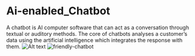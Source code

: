 # Ai-enabled_Chatbot
A chatbot is AI computer software that can act as a conversation through textual or auditory methods. The core of chatbots analyses a customer’s data using the artificial intelligence which integrates the response with them. 
 ![Alt text](/posts/path/to/img.jpg "C:\Users\utkri\OneDrive\Desktop\New folder\photo")
![friendly-chatbot](https://user-images.githubusercontent.com/68197005/204220300-76d374f2-a772-409d-8235-378594a125ad.jpg)
